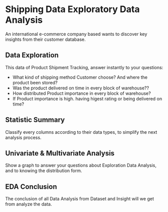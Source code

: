 # Shipping Data Exploratory Data Analysis
An international e-commerce company based wants to discover key insights from their customer database.

## Data Exploration
This data of Product Shipment Tracking, answer instantly to your questions:

* What kind of shipping method Customer choose? And where the product been stored?
* Was the product delivered on time in every block of warehouse??
* How distributed Product importance in every block of warehouse?
* If Product importance is high. having higest rating or being delivered on time?

## Statistic Summary
Classify every columns according to their data types, to simplify the next analysis process.

## Univariate & Multivariate Analysis
Show a graph to answer your questions about Exploration Data Analysis, and to knowing the distribution form.

## EDA Conclusion
The conclusion of all Data Analysis from Dataset and Insight will we get from analyze the data.
